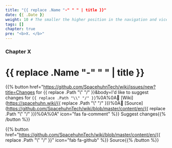 ```yaml
---
title: "{{ replace .Name "-" " " | title }}"
date: {{ .Date }}
weight: 10 # The smaller the higher position in the navigation and vice versa
tags: []
chapter: true
pre: "<b>X. </b>"
---
```


### Chapter X

# {{ replace .Name "-" " " | title }}



<!-- Content goes here -->




{{% button href="https://github.com/SpacehuhnTech/wiki/issues/new?title=Changes for {{ replace .Path "\\" "/" }}&body=I'd like to suggest changes for `{{ replace .Path "\\" "/" }}`%0A%0A:link: [Wiki](https://spacehuhn.wiki/{{ replace .Path "\\" "/" }})%0A:link: [Source](https://github.com/SpacehuhnTech/wiki/blob/master/content/en/{{ replace .Path "\\" "/" }})%0A%0A<!-- Describe your desired changes -->" icon="fas fa-comment" %}} Suggest changes{{% /button %}}

{{% button href="https://github.com/SpacehuhnTech/wiki/blob/master/content/en/{{ replace .Path "\\" "/" }}" icon="fab fa-github" %}} Source{{% /button %}}
